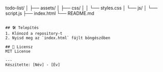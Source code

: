 todo-list/
│
├── assets/
│   ├── css/
│   │   └── styles.css
│   └── js/
│       └── script.js
├── index.html
└── README.md
```

## 🛠️ Telepítés
1. Klónozd a repository-t
2. Nyisd meg az `index.html` fájlt böngészőben

## 📄 Licensz
MIT License

---
Készítette: [Név] - [Év]